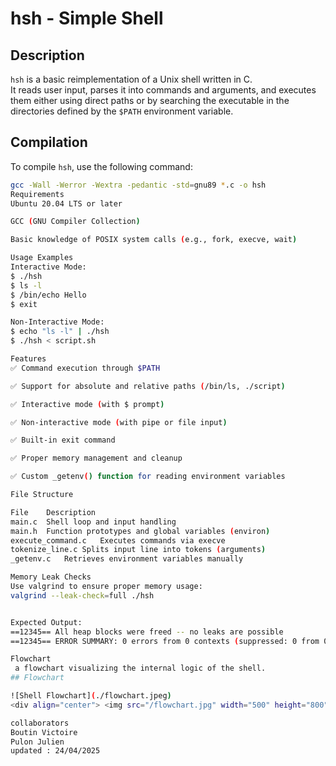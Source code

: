 # hsh - Simple Shell

## Description

`hsh` is a basic reimplementation of a Unix shell written in C.  
It reads user input, parses it into commands and arguments, and executes them either using direct paths or by searching the executable in the directories defined by the `$PATH` environment variable.

## Compilation

To compile `hsh`, use the following command:

```sh
gcc -Wall -Werror -Wextra -pedantic -std=gnu89 *.c -o hsh
Requirements
Ubuntu 20.04 LTS or later

GCC (GNU Compiler Collection)

Basic knowledge of POSIX system calls (e.g., fork, execve, wait)

Usage Examples
Interactive Mode:
$ ./hsh
$ ls -l
$ /bin/echo Hello
$ exit

Non-Interactive Mode:
$ echo "ls -l" | ./hsh
$ ./hsh < script.sh

Features
✅ Command execution through $PATH

✅ Support for absolute and relative paths (/bin/ls, ./script)

✅ Interactive mode (with $ prompt)

✅ Non-interactive mode (with pipe or file input)

✅ Built-in exit command

✅ Proper memory management and cleanup

✅ Custom _getenv() function for reading environment variables

File Structure

File	Description
main.c	Shell loop and input handling
main.h	Function prototypes and global variables (environ)
execute_command.c	Executes commands via execve
tokenize_line.c	Splits input line into tokens (arguments)
_getenv.c	Retrieves environment variables manually

Memory Leak Checks
Use valgrind to ensure proper memory usage:
valgrind --leak-check=full ./hsh


Expected Output:
==12345== All heap blocks were freed -- no leaks are possible
==12345== ERROR SUMMARY: 0 errors from 0 contexts (suppressed: 0 from 0)

Flowchart
 a flowchart visualizing the internal logic of the shell.
## Flowchart

![Shell Flowchart](./flowchart.jpeg)
<div align="center"> <img src="/flowchart.jpg" width="500" height="800"> </div>

collaborators
Boutin Victoire
Pulon Julien
updated : 24/04/2025

